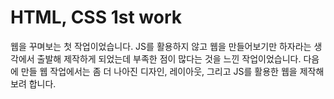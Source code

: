 # HTML, CSS 1st work

웹을 꾸며보는 첫 작업이었습니다.
JS를 활용하지 않고 웹을 만들어보기만 하자라는 생각에서 출발해 제작하게 되었는데
부족한 점이 많다는 것을 느낀 작업이었습니다.
다음에 만들 웹 작업에서는 좀 더 나아진 디자인, 레이아웃, 그리고 JS를 활용한 웹을
제작해보려 합니다.
